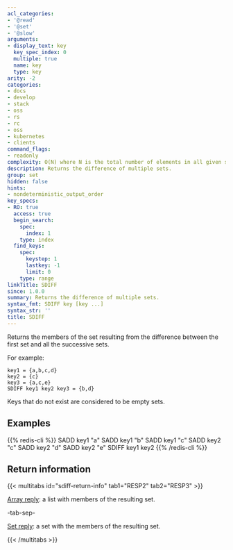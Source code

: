 ```yaml
---
acl_categories:
- '@read'
- '@set'
- '@slow'
arguments:
- display_text: key
  key_spec_index: 0
  multiple: true
  name: key
  type: key
arity: -2
categories:
- docs
- develop
- stack
- oss
- rs
- rc
- oss
- kubernetes
- clients
command_flags:
- readonly
complexity: O(N) where N is the total number of elements in all given sets.
description: Returns the difference of multiple sets.
group: set
hidden: false
hints:
- nondeterministic_output_order
key_specs:
- RO: true
  access: true
  begin_search:
    spec:
      index: 1
    type: index
  find_keys:
    spec:
      keystep: 1
      lastkey: -1
      limit: 0
    type: range
linkTitle: SDIFF
since: 1.0.0
summary: Returns the difference of multiple sets.
syntax_fmt: SDIFF key [key ...]
syntax_str: ''
title: SDIFF
---
```

Returns the members of the set resulting from the difference between the first
set and all the successive sets.

For example:

```
key1 = {a,b,c,d}
key2 = {c}
key3 = {a,c,e}
SDIFF key1 key2 key3 = {b,d}
```

Keys that do not exist are considered to be empty sets.

## Examples

{{% redis-cli %}}
SADD key1 "a"
SADD key1 "b"
SADD key1 "c"
SADD key2 "c"
SADD key2 "d"
SADD key2 "e"
SDIFF key1 key2
{{% /redis-cli %}}

## Return information

{{< multitabs id="sdiff-return-info" 
    tab1="RESP2" 
    tab2="RESP3" >}}

[Array reply](../../develop/reference/protocol-spec#arrays): a list with members of the resulting set.

-tab-sep-

[Set reply](../../develop/reference/protocol-spec#sets): a set with the members of the resulting set.

{{< /multitabs >}}
